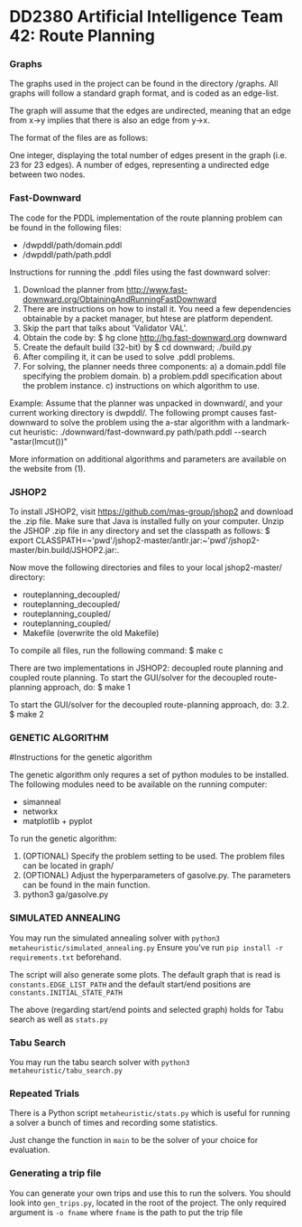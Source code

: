 # DD2380 Artificial Intelligence Team 42: Route Planning

### Graphs
The graphs used in the project can be found in the directory /graphs.
All graphs will follow a standard graph format, and is coded as an edge-list.

The graph will assume that the edges are undirected, meaning that an edge from x->y implies that there is also an edge from y->x.

The format of the files are as follows:

One integer, displaying the total number of edges present in the graph (i.e. 23 for 23 edges).
A number of edges, representing a undirected edge between two nodes. 


### Fast-Downward
The code for the PDDL implementation of the route planning problem can be found in the following files:
   - /dwpddl/path/domain.pddl
   - /dwpddl/path/path.pddl

Instructions for running the .pddl files using the fast downward solver:
  1. Download the planner from http://www.fast-downward.org/ObtainingAndRunningFastDownward
  2. There are instructions on how to install it. You need a few dependencies obtainable by a packet manager, but htese are platform dependent.
  3. Skip the part that talks about 'Validator VAL'.
  3. Obtain the code by: $ hg clone http://hg.fast-downward.org downward
  4. Create the default build (32-bit) by $ cd downward; ./build.py
  5. After compiling it, it can be used to solve .pddl problems.
  6. For solving, the planner needs three components:
    a) a domain.pddl file specifying the problem domain.
    b) a problem.pddl specification about the problem instance.
    c) instructions on which algorithm to use.

Example:
Assume that the planner was unpacked in downward/, and your current working directory is dwpddl/.
The following prompt causes fast-downward to solve the problem using the a-star algorithm with a landmark-cut heuristic:
./downward/fast-downward.py path/path.pddl --search "astar(lmcut())"

More information on additional algorithms and parameters are available on the website from (1).


### JSHOP2
To install JSHOP2, visit https://github.com/mas-group/jshop2 and download the .zip file.
Make sure that Java is installed fully on your computer.
Unzip the JSHOP .zip file in any directory and set the classpath as follows:
   $ export CLASSPATH=~'pwd'/jshop2-master/antlr.jar:~'pwd'/jshop2-master/bin.build/JSHOP2.jar:.
   
Now move the following directories and files to your local jshop2-master/ directory:
  - routeplanning_decoupled/
  - routeplanning_decoupled/
  - routeplanning_coupled/
  - routeplanning_coupled/
  - Makefile (overwrite the old Makefile)
  
To compile all files, run the following command:
   $ make c


There are two implementations in JSHOP2: decoupled route planning and coupled route planning.
To start the GUI/solver for the decoupled route-planning approach, do:
   $ make 1

To start the GUI/solver for the decoupled route-planning approach, do:
  3.2. $ make 2


### GENETIC ALGORITHM
#Instructions for the genetic algorithm

The genetic algorithm only requres a set of python modules to be installed.
The following modules need to be available on the running computer:
* simanneal
* networkx
* matplotlib + pyplot


To run the genetic algorithm:
1. (OPTIONAL) Specify the problem setting to be used. The problem files can be located in graph/
2. (OPTIONAL) Adjust the hyperparameters of gasolve.py. The parameters can be found in the main function.
3. python3 ga/gasolve.py

### SIMULATED ANNEALING
You may run the simulated annealing solver with
`python3 metaheuristic/simulated_annealing.py`
Ensure you've run `pip install -r requirements.txt` beforehand.

The script will also generate some plots.
The default graph that is read is `constants.EDGE_LIST_PATH`
and the default start/end positions are `constants.INITIAL_STATE_PATH`

The above (regarding start/end points and selected graph) holds for
Tabu search as well as `stats.py`

### Tabu Search
You may run the tabu search solver with
`python3 metaheuristic/tabu_search.py`


### Repeated Trials
There is a Python script `metaheuristic/stats.py` which is useful for
running a solver a bunch of times and recording some statistics.

Just change the function in `main` to be the solver of your choice for evaluation.

### Generating a trip file
You can generate your own trips and use this to run the solvers.
You should look into `gen_trips.py`, located in the root of the project.
The only required argument is `-o fname` where `fname` is the path to
put the trip file 
